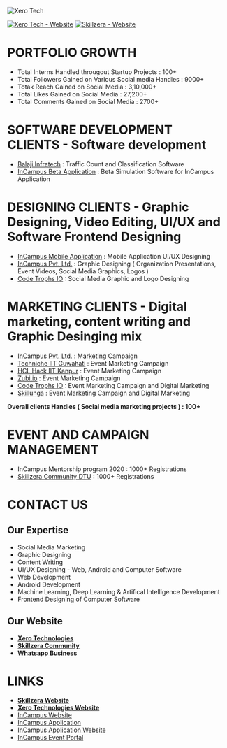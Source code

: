 ![Xero Tech](https://user-images.githubusercontent.com/75173703/116773877-28110900-aa76-11eb-959f-724d45148aae.png)

[![Xero Tech - Website](https://img.shields.io/badge/Xero_Tech-Website-ffffff?logo=xero&logoColor=000000)](https://xeroed.tech/) [![Skillzera - Website](https://img.shields.io/badge/Skillzera-Website-000000?logo=socket.io&logoColor=ffffff)](https://skillzera.tech/)

# PORTFOLIO GROWTH

- Total Interns Handled througout Startup Projects : 100+
- Total Followers Gained on Various Social media Handles : 9000+
- Totak Reach Gained on Social Media : 3,10,000+
- Total Likes Gained on Social Media : 27,200+
- Total Comments Gained on Social Media : 2700+

# SOFTWARE DEVELOPMENT CLIENTS - Software development

- [Balaji Infratech](https://www.justdial.com/photos/4-land-surveyors-4-jdz7s4b3b1b-pc-150903359-sco-23mguomusv6) : Traffic Count and Classification Software
- [InCampus Beta Application](https://play.google.com/store/apps/details?id=in.app.incampus) : Beta Simulation Software for InCampus Application

# DESIGNING CLIENTS - Graphic Designing, Video Editing, UI/UX and Software Frontend Designing

- [InCampus Mobile Application](https://play.google.com/store/apps/details?id=in.app.incampus) : Mobile Application UI/UX Designing
- [InCampus Pvt. Ltd.](https://incampus.in/) : Graphic Designing ( Organization Presentations, Event Videos, Social Media Graphics, Logos )
- [Code Trophs IO](https://codetrophs.io/) : Social Media Graphic and Logo Designing

# MARKETING CLIENTS - Digital marketing, content writing and Graphic Desinging mix

- [InCampus Pvt. Ltd.](https://incampus.in/) : Marketing Campaign
- [Techniche IIT Guwahati](https://techniche.org/) : Event Marketing Campaign
- [HCL Hack IIT Kanpur](https://hackathon.iitk.ac.in/) : Event Marketing Campaign
- [Zubi.io](https://zubi.io/) : Event Marketing Campaign
- [Code Trophs IO](https://codetrophs.io/) : Event Marketing Campaign and Digital Marketing
- [Skillunga](https://www.skillunga.com/) : Event Marketing Campaign and Digital Marketing

**Overall clients Handles ( Social media marketing projects ) : 100+**

# EVENT AND CAMPAIGN MANAGEMENT

- InCampus Mentorship program 2020 : 1000+ Registrations
- [Skillzera Community DTU](https://www.skillzera.tech/) : 1000+ Registrations

# CONTACT US

## Our Expertise
- Social Media Marketing
- Graphic Designing
- Content Writing
- UI/UX Designing - Web, Android and Computer Software
- Web Development
- Android Development
- Machine Learning, Deep Learning & Artifical Intelligence Development
- Frontend Designing of Computer Software

## Our Website

- [**Xero Technologies**](https://xeroed.tech/)
- [**Skillzera Community**](https://www.skillzera.tech/)
- [**Whatsapp Business**](https://api.whatsapp.com/message/VQX4YB3VKS3RE1)

# LINKS

- [**Skillzera Website**](https://www.skillzera.tech/)
- [**Xero Technologies Website**](https://xeroed.tech/)
- [InCampus Website](https://incampus.in/)
- [InCampus Application](https://play.google.com/store/apps/details?id=in.app.incampus)
- [InCampus Application Website](https://app.incampus.in/)
- [InCampus Event Portal](https://events.incampus.in/)

